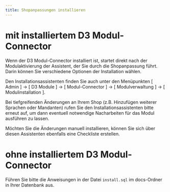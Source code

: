 ```yaml
---
title: Shopanpassungen installieren
---
```


# mit installiertem D3 Modul-Connector

Wenn der D3 Modul-Connector installiert ist, startet direkt nach der Modulaktivierung der Assistent, der Sie durch die Shopanpassung führt. Darin können Sie verschiedene Optionen der Installation wählen.

Den Installationsassistenten finden Sie auch unter den Menüpunkten [ Admin ] -> [ D3 Module ] -> [ Modul-Connector ] -> [ Modulverwaltung ] -> [ Modulinstallation ].

Bei tiefgreifenden Änderungen an Ihrem Shop (z.B. Hinzufügen weiterer Sprachen oder Mandanten) rufen Sie den Installationsassistenten bitte erneut auf, um dann eventuell notwendige Nacharbeiten für das Modul ausführen zu lassen.

Möchten Sie die Änderungen manuell installieren, können Sie sich über diesen Assistenten ebenfalls eine Checkliste erstellen.

# ohne installiertem D3 Modul-Connector

Führen Sie bitte die Anweisungen in der Datei `install.sql` im docs-Ordner in Ihrer Datenbank aus.